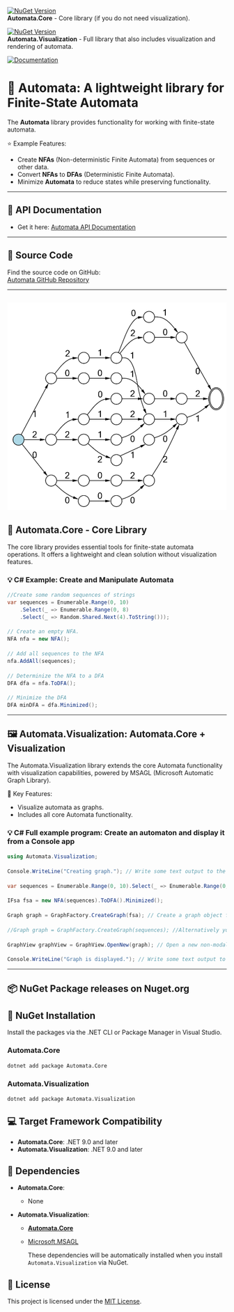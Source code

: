 ﻿[![NuGet Version](https://img.shields.io/nuget/v/Automata.Core)](https://www.nuget.org/packages/Automata.Core)  
**Automata.Core** - Core library (if you do not need visualization).

[![NuGet Version](https://img.shields.io/nuget/v/Automata.Visualization)](https://www.nuget.org/packages/Automata.Visualization)  
**Automata.Visualization** - Full library that also includes visualization and rendering of automata.

[![Documentation](https://img.shields.io/badge/docs-latest-brightgreen.svg?style=flat)](https://hexmerlin.github.io/Automata/index.html)

# :repeat_one: Automata: A lightweight library for Finite-State Automata 

The **Automata** library provides functionality for working with finite-state automata.

:star: Example Features:
  - Create **NFAs** (Non-deterministic Finite Automata) from sequences or other data.
  - Convert **NFAs** to **DFAs** (Deterministic Finite Automata).
  - Minimize **Automata** to reduce states while preserving functionality.
---

## :green_book: API Documentation 

- Get it here:
 [Automata API Documentation](https://hexmerlin.github.io/Automata/index.html)

---
## :memo: Source Code

Find the source code on GitHub:  
[Automata GitHub Repository](https://hexmerlin.github.io/Automata)

---
![Example image](Automaton.png)
---

## :hammer: Automata.Core - Core Library

The core library provides essential tools for finite-state automata operations.
It offers a lightweight and clean solution without visualization features.

### :bulb: C# Example: Create and Manipulate Automata
```csharp
//Create some random sequences of strings
var sequences = Enumerable.Range(0, 10)
    .Select(_ => Enumerable.Range(0, 8)
    .Select(_ => Random.Shared.Next(4).ToString()));

// Create an empty NFA.
NFA nfa = new NFA();  

// Add all sequences to the NFA
nfa.AddAll(sequences);

// Determinize the NFA to a DFA
DFA dfa = nfa.ToDFA();

// Minimize the DFA
DFA minDFA = dfa.Minimized();
```
---
## :framed_picture: Automata.Visualization: Automata.Core + Visualization
The Automata.Visualization library extends the core Automata functionality with visualization capabilities, powered by MSAGL (Microsoft Automatic Graph Library).

:key: Key Features:
- Visualize automata as graphs.
- Includes all core Automata functionality.

### :bulb: C# Full example program: Create an automaton and display it from a Console app

```csharp
using Automata.Visualization;

Console.WriteLine("Creating graph."); // Write some text output to the console window

var sequences = Enumerable.Range(0, 10).Select(_ => Enumerable.Range(0, 8).Select(_ => Random.Shared.Next(4).ToString())); //Create some random sequences of strings

IFsa fsa = new NFA(sequences).ToDFA().Minimized();
        
Graph graph = GraphFactory.CreateGraph(fsa); // Create a graph object from the automaton

//Graph graph = GraphFactory.CreateGraph(sequences); //Alternatively you can use this command, to replace the 2 lines above

GraphView graphView = GraphView.OpenNew(graph); // Open a new non-modal interactive window that displays the graph in it

Console.WriteLine("Graph is displayed."); // Write some text output to the console window

```
---
## :package: NuGet Package releases on Nuget.org

## :wrench:  NuGet Installation

Install the packages via the .NET CLI or Package Manager in Visual Studio.

### Automata.Core
```bash
dotnet add package Automata.Core
```
### Automata.Visualization

```bash
dotnet add package Automata.Visualization
```
## :computer: Target Framework Compatibility

- **Automata.Core**: .NET 9.0 and later  
- **Automata.Visualization**: .NET 9.0 and later  

## :link: Dependencies

- **Automata.Core**:
  - None

- **Automata.Visualization**:
  - [**Automata.Core**](https://www.nuget.org/packages/Automata.Core)
  - [Microsoft.MSAGL](https://github.com/microsoft/automatic-graph-layout)

    These dependencies will be automatically installed when you install `Automata.Visualization` via NuGet.

## :scroll: License

This project is licensed under the [MIT License](https://opensource.org/licenses/MIT).
